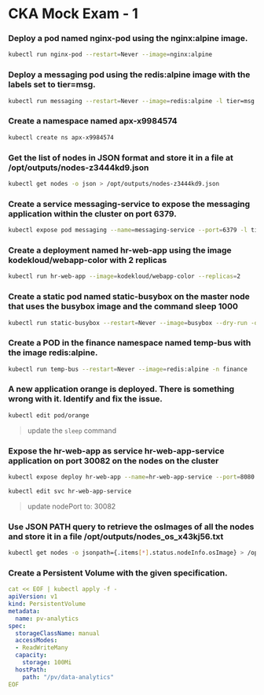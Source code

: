 # CKA Mock Exam - 1

### Deploy a pod named nginx-pod using the nginx:alpine image.

```bash
kubectl run nginx-pod --restart=Never --image=nginx:alpine
```

### Deploy a messaging pod using the redis:alpine image with the labels set to tier=msg.

```bash
kubectl run messaging --restart=Never --image=redis:alpine -l tier=msg
```

### Create a namespace named apx-x9984574

```bash
kubectl create ns apx-x9984574
```

### Get the list of nodes in JSON format and store it in a file at /opt/outputs/nodes-z3444kd9.json

```bash
kubectl get nodes -o json > /opt/outputs/nodes-z3444kd9.json
```

### Create a service messaging-service to expose the messaging application within the cluster on port 6379.

```bash
kubectl expose pod messaging --name=messaging-service --port=6379 -l tier=msg
```

### Create a deployment named hr-web-app using the image kodekloud/webapp-color with 2 replicas

```bash
kubectl run hr-web-app --image=kodekloud/webapp-color --replicas=2
```

### Create a static pod named static-busybox on the master node that uses the busybox image and the command sleep 1000

```bash
kubectl run static-busybox --restart=Never --image=busybox --dry-run -o yaml --command -- sleep 1000 > /etc/kubernetes/manifests/static-busybox.yaml
```

### Create a POD in the finance namespace named temp-bus with the image redis:alpine.

```bash
kubectl run temp-bus --restart=Never --image=redis:alpine -n finance
```

### A new application orange is deployed. There is something wrong with it. Identify and fix the issue.

```bash
kubectl edit pod/orange
```
> update the `sleep` command

### Expose the hr-web-app as service hr-web-app-service application on port 30082 on the nodes on the cluster

```bash
kubectl expose deploy hr-web-app --name=hr-web-app-service --port=8080 --type=NodePort
```
```bash
kubectl edit svc hr-web-app-service
```
> update nodePort to: 30082

### Use JSON PATH query to retrieve the osImages of all the nodes and store it in a file /opt/outputs/nodes_os_x43kj56.txt

```bash
kubectl get nodes -o jsonpath={.items[*].status.nodeInfo.osImage} > /opt/outputs/nodes_os_x43kj56.txt
```

### Create a Persistent Volume with the given specification.

```yaml
cat << EOF | kubectl apply -f -
apiVersion: v1
kind: PersistentVolume
metadata:
  name: pv-analytics
spec:
  storageClassName: manual
  accessModes:
  - ReadWriteMany
  capacity:
    storage: 100Mi
  hostPath:
    path: "/pv/data-analytics"
EOF
```











